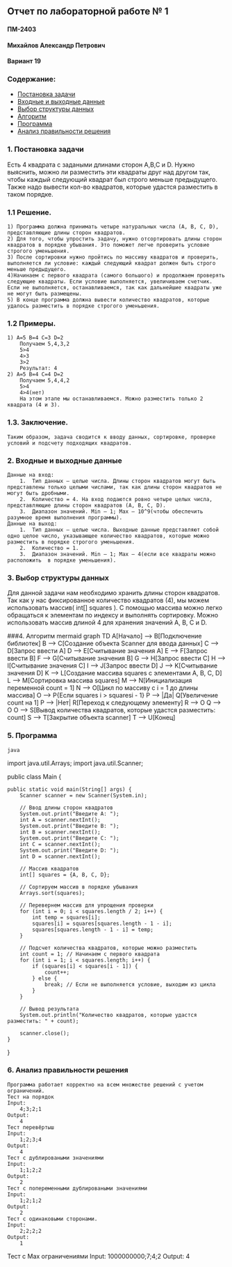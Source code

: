 ## Отчет по лабораторной работе № 1
#### ПМ-2403
#### Михайлов Александр Петрович
#### Вариант 19
### Содержание:
- [Постановка задачи](#1-постановка-задачи)
- [Входные и выходные данные](#2-входные-и-выходные-данные)
- [Выбор структуры данных](#3-выбор-структуры-данных)
- [Алгоритм](#4-алгоритм)
- [Программа](#5-программа)
- [Анализ правильности решения](#6-анализ-правильности-решения)
### 1. Постановка задачи
Есть 4 квадрата с задаными длинами сторон A,B,C и D. Нужно выяснить, можно ли разместить эти квадраты друг над другом так, чтобы каждый следующий квадрат был строго меньше предыдущего. Также надо вывести кол-во квадратов, которые удастся разместить в таком порядке.
### 1.1	Решение.
	1) Программа должна принимать четыре натуральных числа (A, B, C, D), представляющие длины сторон квадратов.
	2) Для того, чтобы упростить задачу, нужно отсортировать длины сторон квадратов в порядке убывания. Это поможет легче проверить условие строгого уменьшения.
	3) После сортировки нужно пройтись по массиву квадратов и проверить, выполняется ли условие: каждый следующий квадрат должен быть строго меньше предыдущего.
	4)Начинаем с первого квадрата (самого большого) и продолжаем проверять следующие квадраты. Если условие выполняется, увеличиваем счетчик. Если не выполняется, останавливаемся, так как дальнейшие квадраты уже не могут быть размещены.
	5) В конце программа должна вывести количество квадратов, которые удалось разместить в порядке строгого уменьшения.
### 1.2	Примеры.
	1) A=5 B=4 C=3 D=2
		Получаем 5,4,3,2
		5>4
		4>3
		3>2
		Результат: 4
	2) A=5 B=4 C=4 D=2
		Получаем 5,4,4,2
		5>4
		4>4(нет)
		На этом этапе мы останавливаемся. Можно разместить только 2 квадрата (4 и 3).
### 1.3. Заключение.
	Таким образом, задача сводится к вводу данных, сортировке, проверке условий и подсчету подходящих квадратов.

### 2. Входные и выходные данные

	Данные на вход:
		1.	Тип данных – целые числа. Длины сторон квадратов могут быть представлены только целыми числами, так как длины сторон квадратов не могут быть дробными.
		2.	Количество = 4. На вход подаются ровно четыре целых числа, представляющие длины сторон квадратов (A, B, C, D).
		3.	Диапазон значений. Min – 1; Max – 10^9(чтобы обеспечить разумное время выполнения программы).
	Данные на выход:
		1.	Тип данных – целые числа. Выходные данные представляют собой одно целое число, указывающее количество квадратов, которые можно разместить в порядке строгого уменьшения.
		2.	Количество = 1.
		3.	Диапазон значений. Min – 1; Max – 4(если все квадраты можно расположить  в порядке уменьшения).

### 3. Выбор структуры данных

Для данной задачи нам необходимо хранить длины сторон квадратов. Так как у нас фиксированное количество квадратов (4), мы можем использовать массив( int[] squares ). С помощью массива можно легко 	обращаться к элементам по индексу и выполнять сортировку. Можно использовать массив длиной 4 для хранения значений A, B, C и D.

###4. Алгоритм
	mermaid
graph TD
    A[Начало] --> B[Подключение библиотек]
    B --> C[Создание объекта Scanner для ввода данных]
    C --> D[Запрос ввести A]
    D --> E[Считывание значения A]
    E --> F[Запрос ввести B]
    F --> G[Считывание значения B]
    G --> H[Запрос ввести C]
    H --> I[Считывание значения C]
    I --> J[Запрос ввести D]
    J --> K[Считывание значения D]
    K --> L[Создание массива squares с элементами A, B, C, D]
    L --> M[Сортировка массива squares]
    M --> N[Инициализация переменной count = 1]
    N --> O[Цикл по массиву с i = 1 до длины массива]
    O --> P{Если squares i > squaresi - 1}
    P --> |Да| Q[Увеличение count на 1]
    P --> |Нет| R[Переход к следующему элементу]
    R --> O
    Q --> O
    O --> S[Вывод количества квадратов, которые удастся разместить: count]
    S --> T[Закрытие объекта scanner]
    T --> U[Конец]

### 5. Программа
	java
import java.util.Arrays;
import java.util.Scanner;

public class Main {

    public static void main(String[] args) {
        Scanner scanner = new Scanner(System.in);
        
        // Ввод длины сторон квадратов
        System.out.print("Введите A: ");
        int A = scanner.nextInt();
        System.out.print("Введите B: ");
        int B = scanner.nextInt();
        System.out.print("Введите C: ");
        int C = scanner.nextInt();
        System.out.print("Введите D: ");
        int D = scanner.nextInt();
        
        // Массив квадратов
        int[] squares = {A, B, C, D};
        
        // Сортируем массив в порядке убывания
        Arrays.sort(squares);
        
        // Перевернем массив для упрощения проверки
        for (int i = 0; i < squares.length / 2; i++) {
            int temp = squares[i];
            squares[i] = squares[squares.length - 1 - i];
            squares[squares.length - 1 - i] = temp;
        }
        
        // Подсчет количества квадратов, которые можно разместить
        int count = 1; // Начинаем с первого квадрата
        for (int i = 1; i < squares.length; i++) {
            if (squares[i] < squares[i - 1]) {
                count++;
            } else {
                break; // Если не выполняется условие, выходим из цикла
            }
        }
        
        // Вывод результата
        System.out.println("Количество квадратов, которые удастся разместить: " + count);
        
        scanner.close();
    }
}


### 6. Анализ правильности решения

	Программа работает корректно на всем множестве решений с учетом ограничений.
	Тест на порядок
	Input:
		4;3;2;1
	Output:
		4
	Тест перевёртыш
	Input:
		1;2;3;4
	Output:
		4
	Тест с дублироваными значениями
	Input:
		1;1;2;2
	Output:
		2
	Тест с попеременными дублироваными значениями
	Input:
		1;2;1;2
	Output:
		2
	Тест с одинаковыми сторонами.
	Input:
		2;2;2;2
	Output:
		1
Тест с Max ограничениями
Input:
	1000000000;7;4;2
Output:
	4

